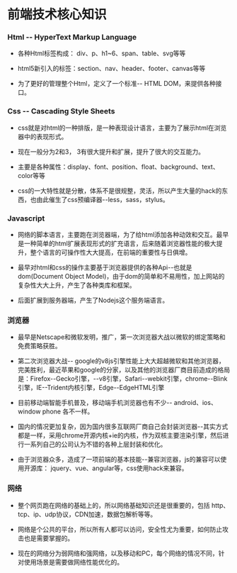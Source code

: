 # 前端技术核心知识

### Html -- HyperText Markup Language

* 各种Html标签构成： div、p、h1~6、span、table、svg等等

* html5新引入的标签：section、nav、header、footer、canvas等等

* 为了更好的管理整个Html，定义了一个标准-- HTML DOM，来提供各种接口。

### Css -- Cascading Style Sheets

* css就是对html的一种排版，是一种表现设计语言，主要为了展示html在浏览器中的表现形式。

* 现在一般分为2和3， 3有很大提升和扩展，提升了很大的交互能力。

* 主要是各种属性：display、font、position、float、background、text、color等等

* css的一大特性就是分散，体系不是很规整，灵活，所以产生大量的hack的东西，也由此催生了css预编译器--less，sass，stylus。

### Javascript

* 网络的脚本语言，主要跑在浏览器端，为了给html添加各种动效和交互。最早是一种简单的html扩展表现形式的扩充语言，后来随着浏览器性能的极大提升，整个语言的可操作性大大提高，在前端的重要性与日俱增。

* 最早对html和css的操作主要基于浏览器提供的各种Api--也就是dom(Document Object Model)，由于dom的简单和不易用性，加上网站的复杂性大大上升，产生了各种类库和框架。

* 后面扩展到服务器端，产生了Nodejs这个服务端语言。

### 浏览器

* 最早是Netscape和微软发明，推广，第一次浏览器大战以微软的绑定策略和免费策略获胜。

* 第二次浏览器大战-- google的v8js引擎性能上大大超越微软和其他浏览器，完美胜利，最近苹果和google的分家，以及其他的浏览器厂商目前造成的格局是：Firefox--Gecko引擎，--v8引擎，Safari--webkit引擎，chrome--Blink引擎，IE--Trident内核引擎，Edge--EdgeHTML引擎

* 目前移动端智能手机普及，移动端手机浏览器也有不少-- android、ios、window phone 各不一样。

* 国内的情况更加复杂，因为国内很多互联网厂商自己会封装浏览器--其实方式都是一样，采用chrome开源内核+ie的内核，作为双核主要渲染引擎，然后进行一系列自己的公司认为不错的各种上层封装和优化。

* 由于浏览器众多，造成了一项前端的基本技能--兼容浏览器，js的兼容可以使用开源库： jquery、vue、angular等，css使用hack来兼容。

### 网络

* 整个网页跑在网络的基础上的，所以网络基础知识还是很重要的，包括 http、tcp、ip、udp协议，CDN加速，数据包解析等等。

* 网络是个公共的平台，所以所有人都可以访问，安全性尤为重要，如何防止攻击也是需要掌握的。

* 现在的网络分为弱网络和强网络，以及移动和PC，每个网络的情况不同，针对使用场景是需要做网络性能优化的。